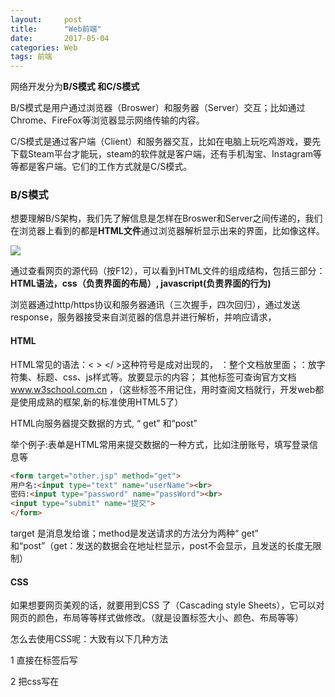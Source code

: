 ```yaml
---
layout:     post
title:      "Web前端"
date:       2017-05-04 
categories: Web
tags: 前端
---
```




网络开发分为**B/S模式 和C/S模式**

B/S模式是用户通过浏览器（Broswer）和服务器（Server）交互；比如通过Chrome、FireFox等浏览器显示网络传输的内容。

C/S模式是通过客户端（Client）和服务器交互，比如在电脑上玩吃鸡游戏，要先下载Steam平台才能玩，steam的软件就是客户端，还有手机淘宝、Instagram等等都是客户端。它们的工作方式就是C/S模式。







### B/S模式 

​        想要理解B/S架构，我们先了解信息是怎样在Broswer和Server之间传递的，我们在浏览器上看到的都是**HTML文件**通过浏览器解析显示出来的界面，比如像这样。

![](https://lukkyy.github.io/assets/IT/Web/baidu-kaifa.PNG)

​      通过查看网页的源代码（按F12），可以看到HTML文件的组成结构，包括三部分：**HTML语法，css（负责界面的布局）,  javascript(负责界面的行为)**

​    浏览器通过http/https协议和服务器通讯（三次握手，四次回归），通过发送response，服务器接受来自浏览器的信息并进行解析，并响应请求，


#### HTML

HTML常见的语法：< >   </ >这种符号是成对出现的， <html>：整个文档放里面；<head>：放字符集、标题、css、js样式等。<body>放要显示的内容； 其他标签可查询官方文档 www.w3school.com.cn ，（这些标签不用记住，用时查阅文档就行，开发web都是使用成熟的框架,新的标准使用HTML5了）



HTML向服务器提交数据的方式, “ get” 和“post”

举个例子:表单是HTML常用来提交数据的一种方式，比如注册账号，填写登录信息等

```html
<form target="other.jsp" method="get">
用户名:<input type="text" name="userName"><br>
密码:<input type="password" name="passWord"><br>
<input type="submit" name="提交">
</form>
```

target 是消息发给谁；method是发送请求的方法分为两种“ get” 和“post”（get：发送的数据会在地址栏显示，post不会显示，且发送的长度无限制）



#### CSS  

如果想要网页美观的话，就要用到CSS 了（Cascading style Sheets），它可以对网页的颜色，布局等等样式做修改。（就是设置标签大小、颜色、布局等等）

怎么去使用CSS呢：大致有以下几种方法

1 直接在标签后写

2 把css写在<style>里，写成可以调用的属性（或是那个标签直接使用）

3 外部导入css样式文件，具体操作如下

```
<p style="color: red; margin-left: 20px">
This is a paragraph
</p>
##########################################
<style type="text/css">
body {background-color: red}   
#body {background-color: red}  //调用时用class=body （如果是.用id）
</style>
###########################################
<link rel="stylesheet" type="text/css" href="mystyle.css">
```



#### JavaScript

**jQuery** 是一个 JavaScript 库，简化了 JS 编程

**AJAX** = Asynchronous JavaScript and XML（异步的 JavaScript 和 XML），在不重新加载页面的情况下，可以使用AJAX 与服务器交换数据并更新部分网页

**JSON**（JavaScript Object Notation）是存储和交换文本信息的。



